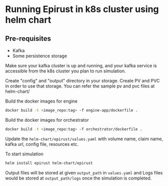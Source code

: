 # Running Epirust in k8s cluster using helm chart

## Pre-requisites

* Kafka 
* Some persistence storage

Make sure your kafka cluster is up and running, and your kafka service is accessible from the k8s cluster you plan to run simulation.

Create "config" and "output" directory in your storage.
Create PV and PVC in order to use that storage. You can refer the sample pv and pvc files at helm-chart/ 

Build the docker images for engine
```sh
docker build -t <image_repo:tag> -f engine-app/dockerfile .
```
Build the docker images for orchestrator
```sh
docker build -t <image_repo:tag> -f orchestrator/dockerfile .
```
Update the `helm-chart/epirust/values.yaml` with volume name, claim name, kafka url, config file, resources etc.

To start simulation
```sh
helm install epirust helm-chart/epirust
```

Output files will be stored at given `output_path` in `values.yaml` and Logs files would be stored at `output_path/logs` once the simulation is completed.  
